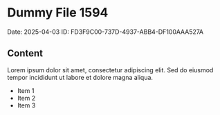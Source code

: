 # Dummy File 1594

Date: 2025-04-03
ID: FD3F9C00-737D-4937-ABB4-DF100AAA527A

## Content

Lorem ipsum dolor sit amet, consectetur adipiscing elit.
Sed do eiusmod tempor incididunt ut labore et dolore magna aliqua.

* Item 1
* Item 2
* Item 3
